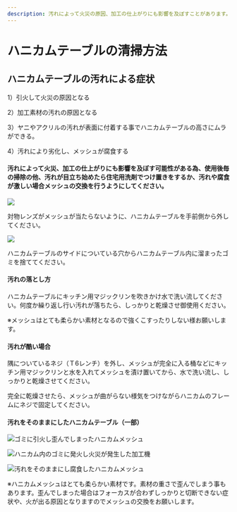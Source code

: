 ```yaml
---
description: 汚れによって火災の原因、加工の仕上がりにも影響を及ぼすことがあります。
---
```


# ハニカムテーブルの清掃方法

## **ハニカムテーブルの汚れによる症状**

1）引火して火災の原因となる

2）加工素材の汚れの原因となる

3）ヤニやアクリルの汚れが表面に付着する事でハニカムテーブルの高さにムラができる。

4）汚れにより劣化し、メッシュが腐食する

#### **汚れによって火災、加工の仕上がりにも影響を及ぼす可能性がある為、使用後毎の掃除の他、汚れが目立ち始めたら住宅用洗剤でつけ置きをするか、汚れや腐食が激しい場合メッシュの交換を行うようにしてください。**

![](/assets/021\_ワークエリア\_ハニカムあり.jpg)

対物レンズがメッシュが当たらないように、ハニカムテーブルを手前側から外してください。

![](</assets/iOSの画像\(15\)2.jpg>)

ハニカムテーブルのサイドについている穴からハニカムテーブル内に溜まったゴミを捨ててください。

#### **汚れの落とし方**

ハニカムテーブルにキッチン用マジックリンを吹きかけ水で洗い流してください。何度か繰り返し行い汚れが落ちたら、しっかりと乾燥させ御使用ください。

※メッシュはとても柔らかい素材となるので強くこすったりしない様お願いします。

#### 汚れが酷い場合

隅についているネジ（Ｔ6レンチ）を外し、メッシュが完全に入る桶などにキッチン用マジックリンと水を入れてメッシュを漬け置いてから、水で洗い流し、しっかりと乾燥させてください。

完全に乾燥させたら、メッシュが曲がらない様気をつけながらハニカムのフレームにネジで固定してください。

#### **汚れをそのままにしたハニカムテーブル（一部）**

![ゴミに引火し歪んでしまったハニカムメッシュ](</assets/iOSの画像\(15\)3.jpg>)

![ハニカム内のゴミに発火し火災が発生した加工機](</assets/iOSの画像\(16\)2.jpg>)

![汚れをそのままにし腐食したハニカムメッシュ](</assets/iOSの画像\(18\).jpg>)

※ハニカムメッシュはとても柔らかい素材です。素材の重さで歪んでしまう事もあります。歪んでしまった場合はフォーカスが合わずしっかりと切断できない症状や、火が出る原因となりますのでメッシュの交換をお願いします。

